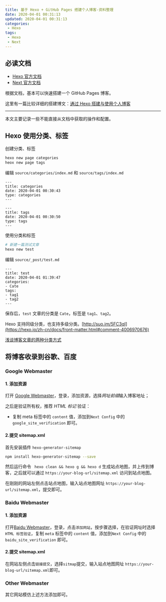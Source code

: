 ```yaml
---
title: 基于 Hexo + GitHub Pages 搭建个人博客-资料整理
date: 2020-04-01 00:31:13
updated: 2020-04-01 00:31:13
categories:
 - Hexo
tags:
 - Hexo
 - Next
---
```


## 必读文档

- [Hexo 官方文档](https://hexo.io/zh-cn/)
- [Next 官方文档](https://theme-next.org/docs/)

<!-- more -->

根据文档，基本可以快速搭建一个 GitHub Pages 博客。

这里有一篇比较详细的搭建博文：[通过 Hexo 搭建与使用个人博客](https://sspai.com/post/59337)

---------------

本文主要记录一些不能直接从文档中获取的操作和配置。

## Hexo 使用分类、标签

创建分类、标签
```bash
hexo new page categories
heox new page tags
```
编辑 `source/categories/index.md` 和 `source/tags/index.md`
```
---
title: categories
date: 2020-04-01 00:30:43
type: categories
---
```
```
---
title: tags
date: 2020-04-01 00:30:50
type: tags
---
```

使用分类和标签
```bash
# 新建一篇测试文章
hexo new test
```

编辑 `source/_post/test.md`
```
---
title: test
date: 2020-04-01 01:39:47
categories:
- Cate
tags:
- tag1
- tag2
---
```

保存后，`test` 文章的分类是 `Cate`，标签是 `tag1`、`tag2`。

Hexo 支持同级分类，也支持多级分类。[http://suo.im/5FC3qI](https://hexo.io/zh-cn/docs/front-matter.html#comment-4006970676)

[浅谈博客文章的两种分类方式](https://io-oi.me/tech/categories+tags/)

## 将博客收录到谷歌、百度

### Google Webmaster

#### 1. 添加资源

打开 [Google Webmaster](https://www.google.com/webmasters)，登录，添加资源，选择*网址前缀*输入博客地址；

之后是验证所有权，推荐 *HTML 标记* 验证：

- 复制 meta 标签中的 `content` 值，添加到`Next Config` 中的`google_site_verification` 即可。

#### 2.提交 sitemap.xml

首先安装插件 `hexo-generator-sitemap`

```bash
npm install hexo-generator-sitemap --save
```

然后运行命令 ` hexo clean && hexo g && hexo d` 生成站点地图，并上传到博客，之后就可以通过 `https://your-blog-url/sitemap.xml` 访问到站点地图。

在刚刚的网站左侧点击站点地图，输入站点地图网址 `https://your-blog-url/sitemap.xml`，提交即可。

### Baidu Webmaster

#### 1. 添加资源

打开[Baidu Webmaster](https://ziyuan.baidu.com/site)，登录，点击`添加网站`，按步骤选择，在验证网址时选择`HTML 标签验证`，复制 `meta` 标签中的 `content` 值，添加到`Next Config` 中的`baidu_site_verification` 即可。

#### 2.提交 sitemap.xml

在网站左侧点击`链接提交`，选择`sitmap`提交，输入站点地图网址 `https://your-blog-url/sitemap.xml`即可。

### Other Webmaster

其它网站模仿上述方法添加即可。